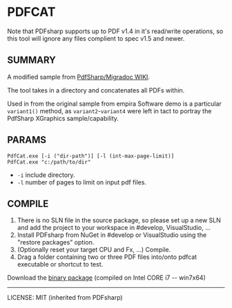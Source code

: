 # PDFCAT

Note that PDFsharp supports up to PDF v1.4 in it's read/write
operations, so this tool will ignore any files complient to 
spec v1.5 and newer.

## SUMMARY

A modified sample from [PdfSharp/Migradoc WIKI][empira-wiki-sample].

The tool takes in a directory and concatenates all PDFs within.

Used in from the original sample from empira Software demo is a particular
`variant1()` method, as `variant2`-`variant4` were left in tact to
portray the PdfSharp XGraphics sample/capability.

## PARAMS

    PdfCat.exe [-i ("dir-path")] [-l (int-max-page-limit)]
    PdfCat.exe "c:/path/to/dir"

* `-i` include directory.
* `-l` number of pages to limit on input pdf files.

## COMPILE

1. There is no SLN file in the source package, so please set up a new SLN and add the project to your workspace in #develop, VisualStudio, ...
2. Install PDFsharp from NuGet in #develop or VisualStudio using the "restore packages" option.
3. (Optionally reset your target CPU and Fx, ...) Compile.
4. Drag a folder containing two or three PDF files into/onto pdfcat executable or shortcut to test.

Download the [binary package][binary-package] (compiled on Intel CORE i7 -- win7x64)

----

LICENSE: MIT (inherited from PDFsharp)

[binary-package]:https://github.com/tfoxo/System.Cor3/releases/download/pdfcat-20131106/PDFcat-bin-20131106.zip
[empira]: http://www.pdfsharp.net
[empira-wiki-sample]: http://www.pdfsharp.net/wiki/ConcatenateDocuments-sample.ashx
